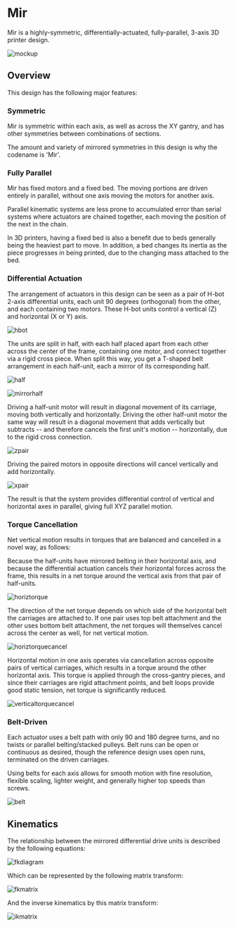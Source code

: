 # Mir

Mir is a highly-symmetric, differentially-actuated, fully-parallel, 3-axis 3D printer design.

![mockup](Mockup.png)

## Overview

This design has the following major features:

### Symmetric

Mir is symmetric within each axis, as well as across the XY gantry, and has other symmetries between combinations of sections.

The amount and variety of mirrored symmetries in this design is why the codename is 'Mir'.

### Fully Parallel

Mir has fixed motors and a fixed bed. The moving portions are driven entirely in parallel, without one axis moving the motors for another axis.

Parallel kinematic systems are less prone to accumulated error than serial systems where actuators are chained together, each moving the position of the next in the chain.

In 3D printers, having a fixed bed is also a benefit due to beds generally being the heaviest part to move. In addition, a bed changes its inertia as the piece progresses in being printed, due to the changing mass attached to the bed.

### Differential Actuation

The arrangement of actuators in this design can be seen as a pair of H-bot 2-axis differential units, each unit 90 degrees (orthogonal) from the other, and each containing two motors. These H-bot units control a vertical (Z) and horizontal (X or Y) axis.

![hbot](HbotDiagram.png)

The units are split in half, with each half placed apart from each other across the center of the frame, containing one motor, and connect together via a rigid cross piece. When split this way, you get a T-shaped belt arrangement in each half-unit, each a mirror of its corresponding half.

![half](HalfDiagram.png)

![mirrorhalf](MirroredHalfDiagram.png)

Driving a half-unit motor will result in diagonal movement of its carriage, moving both vertically and horizontally. Driving the other half-unit motor the same way will result in a diagonal movement that adds vertically but subtracts -- and therefore cancels the first unit's motion -- horizontally, due to the rigid cross connection. 

![zpair](ZPairBeltPath.png)

Driving the paired motors in opposite directions will cancel vertically and add horizontally.

![xpair](XPairBeltPath.png)

The result is that the system provides differential control of vertical and horizontal axes in parallel, giving full XYZ parallel motion.

### Torque Cancellation

Net vertical motion results in torques that are balanced and cancelled in a novel way, as follows:

Because the half-units have mirrored belting in their horizontal axis, and because the differential actuation cancels their horizontal forces across the frame, this results in a net torque around the vertical axis from that pair of half-units.

![horiztorque](HorizontalTorque.png)

The direction of the net torque depends on which side of the horizontal belt the carriages are attached to. If one pair uses top belt attachment and the other uses bottom belt attachment, the net torques will themselves cancel across the center as well, for net vertical motion.

![horiztorquecancel](HorizontalTorqueCancel.png)

Horizontal motion in one axis operates via cancellation across opposite pairs of vertical carriages, which results in a torque around the other horizontal axis. This torque is applied through the cross-gantry pieces, and since their carriages are rigid attachment points, and belt loops provide good static tension, net torque is significantly reduced.

![verticaltorquecancel](VerticalTorqueCancel.png)

### Belt-Driven

Each actuator uses a belt path with only 90 and 180 degree turns, and no twists or parallel belting/stacked pulleys. Belt runs can be open or continuous as desired, though the reference design uses open runs, terminated on the driven carriages.

Using belts for each axis allows for smooth motion with fine resolution, flexible scaling, lighter weight, and generally higher top speeds than screws.

![belt](BeltPath.png)

## Kinematics

The relationship between the mirrored differential drive units is described by the following equations:

![fkdiagram](FKDiagram.png)

Which can be represented by the following matrix transform:

![fkmatrix](ForwardKinematics.png)

And the inverse kinematics by this matrix transform:

![ikmatrix](InverseKinematics.png)